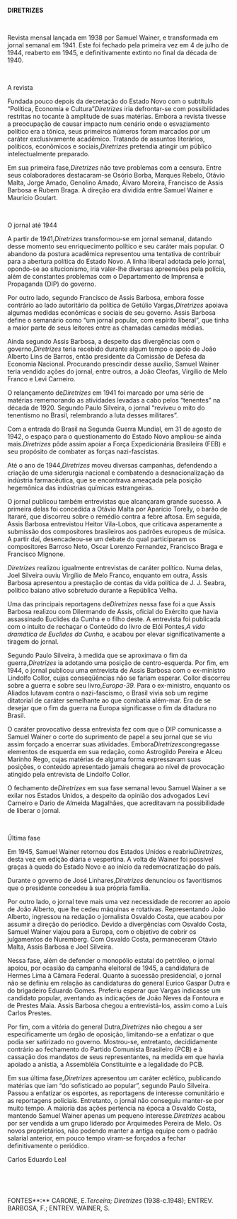 **DIRETRIZES**

 

Revista mensal lançada em 1938 por Samuel Wainer, e transformada em
jornal semanal em 1941. Este foi fechado pela primeira vez em 4 de julho
de 1944, reaberto em 1945, e definitivamente extinto no final da década
de 1940.

 

A revista

Fundada pouco depois da decretação do Estado Novo com o subtítulo
“Política, Economia e Cultura”*Diretrizes* iria defrontar-se com
possibilidades restritas no tocante à amplitude de suas matérias. Embora
a revista tivesse a preocupação de causar impacto num cenário onde o
esvaziamento político era a tônica, seus primeiros números foram
marcados por um caráter exclusivamente acadêmico. Tratando de assuntos
literários, políticos, econômicos e sociais,*Diretrizes* pretendia
atingir um público intelectualmente preparado.

Em sua primeira fase,*Diretrizes* não teve problemas com a censura.
Entre seus colaboradores destacaram-se Osório Borba, Marques Rebelo,
Otávio Malta, Jorge Amado, Genolino Amado, Álvaro Moreira, Francisco de
Assis Barbosa e Rubem Braga. A direção era dividida entre Samuel Wainer
e Maurício Goulart.

 

O jornal até 1944

A partir de 1941,*Diretrizes* transformou-se em jornal semanal, datando
desse momento seu enriquecimento político e seu caráter mais popular. O
abandono da postura acadêmica representou uma tentativa de contribuir
para a abertura política do Estado Novo. A linha liberal adotada pelo
jornal, opondo-se ao situcionismo, iria valer-lhe diversas apreensões
pela polícia, além de constantes problemas com o Departamento de
Imprensa e Propaganda (DIP) do governo.

Por outro lado, segundo Francisco de Assis Barbosa, embora fosse
contrário ao lado autoritário da política de Getúlio Vargas,*Diretrizes*
apoiava algumas medidas econômicas e sociais de seu governo. Assis
Barbosa define o semanário como “um jornal popular, com espírito
liberal”, que tinha a maior parte de seus leitores entre as chamadas
camadas médias.

Ainda segundo Assis Barbosa, a despeito das divergências com o
governo,*Diretrizes* teria recebido durante algum tempo o apoio de João
Alberto Lins de Barros, então presidente da Comissão de Defesa da
Economia Nacional. Procurando prescindir desse auxílio, Samuel Wainer
teria vendido ações do jornal, entre outros, a João Cleofas, Virgílio de
Melo Franco e Levi Carneiro.

O relançamento de*Diretrizes* em 1941 foi marcado por uma série de
matérias rememorando as atividades levadas a cabo pelos “tenentes” na
década de 1920. Segundo Paulo Silveira, o jornal “reviveu o mito do
tenentismo no Brasil, relembrando a luta desses militares”.

Com a entrada do Brasil na Segunda Guerra Mundial, em 31 de agosto de
1942, o espaço para o questionamento do Estado Novo ampliou-se ainda
mais.*Diretrizes* pôde assim apoiar a Força Expedicionária Brasileira
(FEB) e seu propósito de combater as forças nazi-fascistas.

Até o ano de 1944,*Diretrizes* moveu diversas campanhas, defendendo a
criação de uma siderurgia nacional e combatendo a desnacionalização da
indústria farmacêutica, que se encontrava ameaçada pela posição
hegemônica das indústrias químicas estrangeiras.

O jornal publicou também entrevistas que alcançaram grande sucesso. A
primeira delas foi concedida a Otávio Malta por Aparício Torelly, o
barão de Itararé, que discorreu sobre o remédio contra a febre aftosa.
Em seguida, Assis Barbosa entrevistou Heitor Vila-Lobos, que criticava
asperamente a submissão dos compositores brasileiros aos padrões
europeus de música. A partir daí, desencadeou-se um debate do qual
participaram os compositores Barroso Neto, Oscar Lorenzo Fernandez,
Francisco Braga e Francisco Mignone.

*Diretrizes* realizou igualmente entrevistas de caráter político. Numa
delas, Joel Silveira ouviu Virgílio de Melo Franco, enquanto em outra,
Assis Barbosa apresentou a prestação de contas da vida política de J. J.
Seabra, político baiano ativo sobretudo durante a República Velha.

Uma das principais reportagens de*Diretrizes* nessa fase foi a que Assis
Barbosa realizou com Dilermando de Assis, oficial do Exército que havia
assassinado Euclides da Cunha e o filho deste. A entrevista foi
publicada com o intuito de rechaçar o Conteúdo do livro de Elói
Pontes,*A vida dramática de Euclides da Cunha,* e acabou por elevar
significativamente a tiragem do jornal.

Segundo Paulo Silveira, à medida que se aproximava o fim da
guerra,*Diretrizes* ia adotando uma posição de centro-esquerda. Por fim,
em 1944, o jornal publicou uma entrevista de Assis Barbosa com o
ex-ministro Lindolfo Collor, cujas conseqüências não se fariam esperar.
Collor discorreu sobre a guerra e sobre seu livro,*Europa-39.* Para o
ex-ministro, enquanto os Aliados lutavam contra o nazi-fascismo, o
Brasil vivia sob um regime ditatorial de caráter semelhante ao que
combatia além-mar. Era de se desejar que o fim da guerra na Europa
significasse o fim da ditadura no Brasil.

O caráter provocativo dessa entrevista fez com que o DIP comunicasse a
Samuel Wainer o corte do suprimento de papel a seu jornal que se viu
assim forçado a encerrar suas atividades. Embora*Diretrizes*congregasse
elementos de esquerda em sua redação, como Astrogildo Pereira e Alceu
Marinho Rego, cujas matérias de alguma forma expressavam suas posições,
o conteúdo apresentado jamais chegara ao nível de provocação atingido
pela entrevista de Lindolfo Collor.

O fechamento de*Diretrizes* em sua fase semanal levou Samuel Wainer a se
exilar nos Estados Unidos, a despeito da opinião dos advogados Levi
Carneiro e Dario de Almeida Magalhães, que acreditavam na possibilidade
de liberar o jornal.

 

Última fase

Em 1945, Samuel Wainer retornou dos Estados Unidos e
reabriu*Diretrizes,* desta vez em edição diária e vespertina. A volta de
Wainer foi possível graças à queda do Estado Novo e ao início da
redemocratização do país.

Durante o governo de José Linhares,*Diretrizes* denunciou os
favoritismos que o presidente concedeu à sua própria família.

Por outro lado, o jornal teve mais uma vez necessidade de recorrer ao
apoio de João Alberto, que lhe cedeu máquinas e rotativas. Representando
João Alberto, ingressou na redação o jornalista Osvaldo Costa, que
acabou por assumir a direção do periódico. Devido a divergências com
Osvaldo Costa, Samuel Wainer viajou para a Europa, com o objetivo de
cobrir os julgamentos de Nuremberg. Com Osvaldo Costa, permaneceram
Otávio Malta, Assis Barbosa e Joel Silveira.

Nessa fase, além de defender o monopólio estatal do petróleo, o jornal
apoiou, por ocasião da campanha eleitoral de 1945, a candidatura de
Hermes Lima à Câmara Federal. Quanto à sucessão presidencial, o jornal
não se definiu em relação às candidaturas do general Eurico Gaspar Dutra
e do brigadeiro Eduardo Gomes. Preferiu esperar que Vargas indicasse um
candidato popular, aventando as indicações de João Neves da Fontoura e
de Prestes Maia. Assis Barbosa chegou a entrevistá-los, assim como a
Luís Carlos Prestes.

Por fim, com a vitória do general Dutra,*Diretrizes* não chegou a ser
especificamente um órgão de oposição, limitando-se a enfatizar o que
podia ser satirizado no governo. Mostrou-se, entretanto, decididamente
contrário ao fechamento do Partido Comunista Brasileiro (PCB) e à
cassação dos mandatos de seus representantes, na medida em que havia
apoiado a anistia, a Assembléia Constituinte e a legalidade do PCB.

Em sua última fase,*Diretrizes* apresentou um caráter eclético,
publicando matérias que iam “do sofisticado ao popular”, segundo Paulo
Silveira. Passou a enfatizar os esportes, as reportagens de interesse
comunitário e as reportagens policiais. Entretanto, o jornal não
conseguiu manter-se por muito tempo. A maioria das ações pertencia na
época a Osvaldo Costa, mantendo Samuel Wainer apenas um pequeno
interesse.*Diretrizes* acabou por ser vendida a um grupo liderado por
Arquimedes Pereira de Melo. Os novos proprietários, não podendo manter a
antiga equipe com o padrão salarial anterior, em pouco tempo viram-se
forçados a fechar definitivamente o periódico.

Carlos Eduardo Leal

 

 

FONTES**:** CARONE, E.*Terceira; Diretrizes* (1938-c.1948); ENTREV.
BARBOSA, F.; ENTREV. WAINER, S.

 
